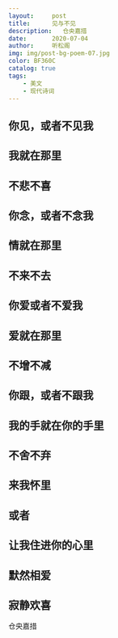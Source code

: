 ```yaml
---
layout:     post
title:      见与不见
description:   仓央嘉措
date:       2020-07-04
author:     听松阁
img: img/post-bg-poem-07.jpg
color: BF360C
catalog: true
tags:
    - 美文
    - 现代诗词
---
```


## 你见，或者不见我

## 我就在那里

## 不悲不喜

## 你念，或者不念我

## 情就在那里

## 不来不去

## 你爱或者不爱我

## 爱就在那里

## 不增不减

## 你跟，或者不跟我

## 我的手就在你的手里

## 不舍不弃

## 来我怀里

## 或者

## 让我住进你的心里

## 默然相爱

## 寂静欢喜


仓央嘉措